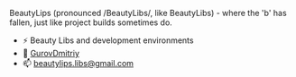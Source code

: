 BeautyLips (pronounced /BeautyLibs/, like BeautyLibs) - where the 'b' has fallen, just like project builds sometimes do.

- ⚡ Beauty Libs and development environments
- 💞️ [GurovDmitriy](https://github.com/GurovDmitriy)
- 📫 beautylips.libs@gmail.com

<!---
BeautyLips/BeautyLips is a ✨ special ✨ repository because its `README.md` (this file) appears on your GitHub profile.
You can click the Preview link to take a look at your changes.
--->
